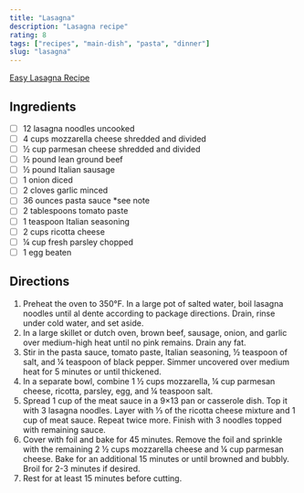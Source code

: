 ```yaml
---
title: "Lasagna"
description: "Lasagna recipe"
rating: 8
tags: ["recipes", "main-dish", "pasta", "dinner"]
slug: "lasagna"
---
```


[Easy Lasagna Recipe](https://www.spendwithpennies.com/easy-homemade-lasagna/)

## Ingredients

- [ ] 12 lasagna noodles uncooked
- [ ] 4 cups mozzarella cheese shredded and divided
- [ ] ½ cup parmesan cheese shredded and divided
- [ ] ½ pound lean ground beef
- [ ] ½ pound Italian sausage
- [ ] 1 onion diced
- [ ] 2 cloves garlic minced
- [ ] 36 ounces pasta sauce *see note
- [ ] 2 tablespoons tomato paste
- [ ] 1 teaspoon Italian seasoning
- [ ] 2 cups ricotta cheese
- [ ] ¼ cup fresh parsley chopped
- [ ] 1 egg beaten

## Directions

1. Preheat the oven to 350°F. In a large pot of salted water, boil lasagna noodles until al dente according to package directions. Drain, rinse under cold water, and set aside.
2. In a large skillet or dutch oven, brown beef, sausage, onion, and garlic over medium-high heat until no pink remains. Drain any fat.
3. Stir in the pasta sauce, tomato paste, Italian seasoning, ½ teaspoon of salt, and ¼ teaspoon of black pepper. Simmer uncovered over medium heat for 5 minutes or until thickened.
4. In a separate bowl, combine 1 ½ cups mozzarella, ¼ cup parmesan cheese, ricotta, parsley, egg, and ¼ teaspoon salt.
5. Spread 1 cup of the meat sauce in a 9×13 pan or casserole dish. Top it with 3 lasagna noodles. Layer with ⅓ of the ricotta cheese mixture and 1 cup of meat sauce. Repeat twice more. Finish with 3 noodles topped with remaining sauce.
6. Cover with foil and bake for 45 minutes.
Remove the foil and sprinkle with the remaining 2 ½ cups mozzarella cheese and ¼ cup parmesan cheese. Bake for an additional 15 minutes or until browned and bubbly. Broil for 2-3 minutes if desired.
7. Rest for at least 15 minutes before cutting.
